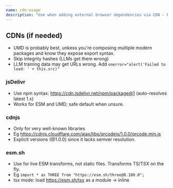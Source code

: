 ```yaml
---
name: cdn-usage
description: "Use when adding external browser dependencies via CDN - Provides CDN selection guidance to ensure reliable script loading."
---
```


## CDNs (if needed)

- UMD is probably best, unkess you're composing multiple modern packages and know they expose export syntax.
- Skip integrity hashes (LLMs get them wrong)
- LLM training data may get URLs wrong. Add `onerror="alert('Failed to load: ' + this.src)"`

### jsDelivr

- Use npm syntax: https://cdn.jsdelivr.net/npm/package@1 (auto-resolves latest 1.x)
- Works for ESM and UMD; safe default when unsure.

### cdnjs

- Only for very well-known libraries
- Eg https://cdnjs.cloudflare.com/ajax/libs/qrcodejs/1.0.0/qrcode.min.js
- Explicit versions (@1.0.0) since it lacks semver resolution.

### esm.sh

- Use for live ESM transforms, not static files. Transforms TS/TSX on the fly.
- Eg `import * as THREE from "https://esm.sh/three@0.180.0";`
- tsx mode: load https://esm.sh/tsx as a module → inline <script type="text/tsx">
